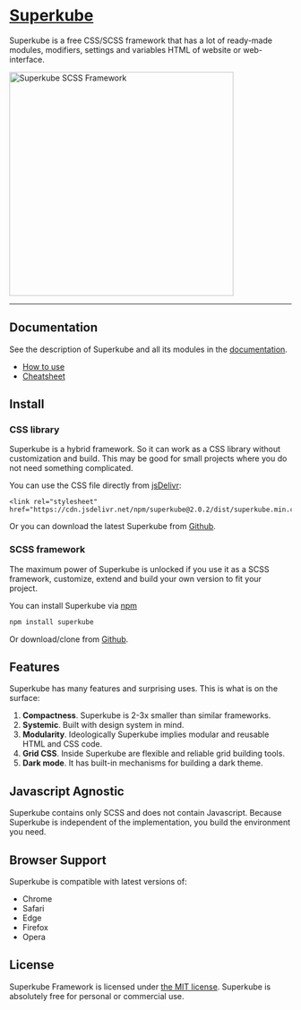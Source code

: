 # [Superkube](https://imperavi.com/superkube/)

Superkube is a free CSS/SCSS framework that has a lot of ready-made modules, modifiers, settings and variables HTML of website or web-interface.

<a href="https://imperavi.com/superkube/">
    <img src="https://raw.githubusercontent.com/imperavi/superkube/master/superkube-logo.png" alt="Superkube SCSS Framework" style="max-width:100%" width="400">
</a>

----

## Documentation

See the description of Superkube and all its modules in the [documentation](https://imperavi.com/superkube/docs/).

- [How to use](https://imperavi.com/superkube/docs/getting-started/how-to-use)
- [Cheatsheet](https://imperavi.com/superkube/docs/getting-started/cheatsheet)


## Install

### CSS library

Superkube is a hybrid framework. So it can work as a CSS library without customization and build. This may be good for small projects where you do not need something complicated.

You can use the CSS file directly from [jsDelivr](https://www.jsdelivr.com/package/npm/superkube):

```
<link rel="stylesheet" href="https://cdn.jsdelivr.net/npm/superkube@2.0.2/dist/superkube.min.css">;
```

Or you can download the latest Superkube from [Github](https://github.com/imperavi/superkube).


### SCSS framework

The maximum power of Superkube is unlocked if you use it as a SCSS framework, customize, extend and build your own version to fit your project.

You can install Superkube via [npm](https://www.npmjs.com/package/superkube)

```sh
npm install superkube
```

Or download/clone from [Github](https://github.com/imperavi/superkube).


## Features

Superkube has many features and surprising uses. This is what is on the surface:

1. **Compactness**. Superkube is 2-3x smaller than similar frameworks.
2. **Systemic**. Built with design system in mind.
3. **Modularity**. Ideologically Superkube implies modular and reusable HTML and CSS code.
4. **Grid CSS**. Inside Superkube are flexible and reliable grid building tools.
5. **Dark mode**. It has built-in mechanisms for building a dark theme.

## Javascript Agnostic

Superkube contains only SCSS and does not contain Javascript. Because Superkube is independent of the implementation, you build the environment you need.

## Browser Support

Superkube is compatible with latest versions of:

- Chrome
- Safari
- Edge
- Firefox
- Opera

## License

Superkube Framework is licensed under [the MIT license](https://github.com/imperavi/superkube/blob/master/LICENSE). Superkube is absolutely free for personal or commercial use.